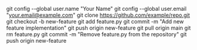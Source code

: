 git config --global user.name "Your Name"
git config --global user.email "your.email@example.com"
git clone https://github.com/example/repo.git
git checkout -b new-feature
git add feature.py
git commit -m "Add new feature implementation"
git push origin new-feature
git pull origin main
git rm feature.py
git commit -m "Remove feature.py from the repository"
git push origin new-feature

